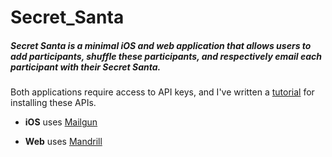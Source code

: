 # Secret_Santa

##### Secret Santa is a minimal iOS and web application that allows users to add participants, shuffle these participants, and respectively email each participant with their *Secret Santa*.

Both applications require access to API keys, and I've written a [tutorial](http://kaira.one/2016/03/01/Mandrill-And-Mailgun-API/) for installing these APIs.

* <strong>iOS</strong> uses [Mailgun](https://www.mailgun.com/)

* <strong>Web</strong> uses [Mandrill](http://mandrill.com/?_ga=1.64018799.1797680672.1458339292)
